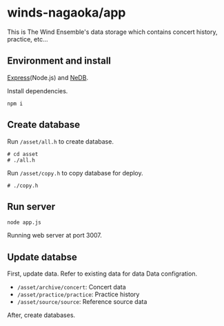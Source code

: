 # winds-nagaoka/app

This is The Wind Ensemble's data storage which contains concert history, practice, etc...

## Environment and install

[Express](https://expressjs.com/)(Node.js) and [NeDB](https://github.com/louischatriot/nedb).

Install dependencies.

```
npm i
```

## Create database

Run `/asset/all.h` to create database.

```
# cd asset
# ./all.h
```

Run `/asset/copy.h` to copy database for deploy.

```
# ./copy.h
```

## Run server

```
node app.js
```

Running web server at port 3007.

## Update databse

First, update data.
Refer to existing data for data 
Data configration.

- `/asset/archive/concert`: Concert data
- `/asset/practice/practice`: Practice history
- `/asset/source/source`: Reference source data

After, create databases.